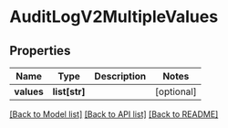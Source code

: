 # AuditLogV2MultipleValues

## Properties
Name | Type | Description | Notes
------------ | ------------- | ------------- | -------------
**values** | **list[str]** |  | [optional] 

[[Back to Model list]](../README.md#documentation-for-models) [[Back to API list]](../README.md#documentation-for-api-endpoints) [[Back to README]](../README.md)

